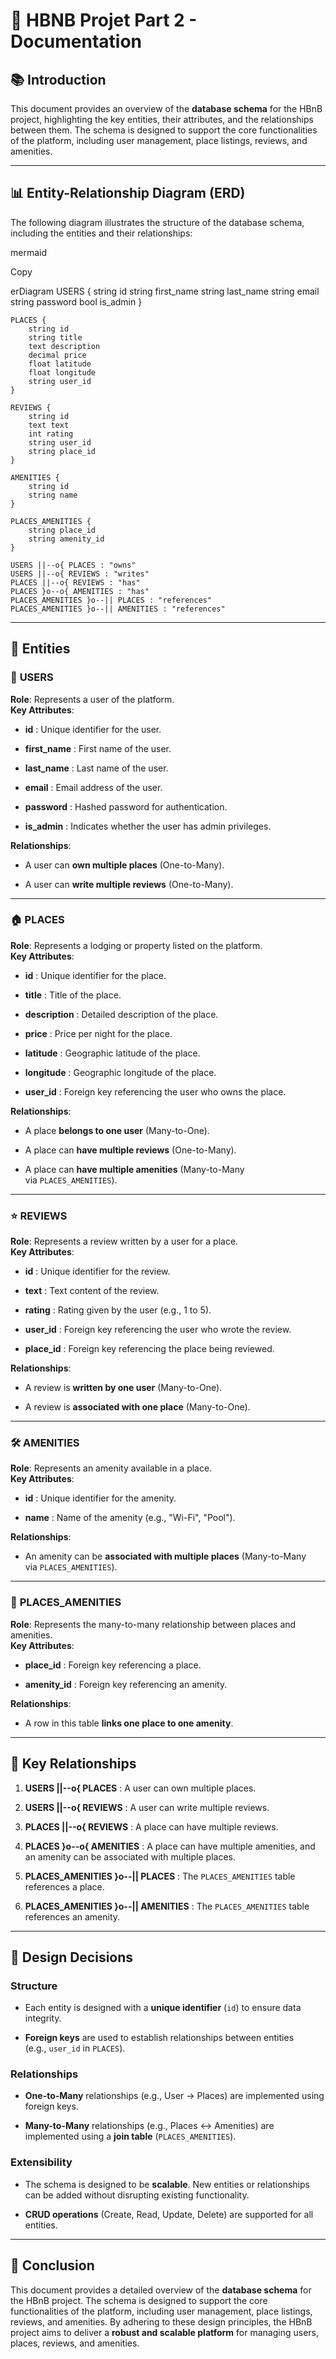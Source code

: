 # 📘 HBNB Projet Part 2 - Documentation

## 📚 Introduction

This document provides an overview of the **database schema** for the HBnB project, highlighting the key entities, their attributes, and the relationships between them. The schema is designed to support the core functionalities of the platform, including user management, place listings, reviews, and amenities.

---

## 📊 Entity-Relationship Diagram (ERD)

The following diagram illustrates the structure of the database schema, including the entities and their relationships:

mermaid

Copy

erDiagram
    USERS {
        string id
        string first_name
        string last_name
        string email
        string password
        bool is_admin
    }

    PLACES {
        string id
        string title
        text description
        decimal price
        float latitude
        float longitude
        string user_id
    }

    REVIEWS {
        string id
        text text
        int rating
        string user_id
        string place_id
    }

    AMENITIES {
        string id
        string name
    }

    PLACES_AMENITIES {
        string place_id
        string amenity_id
    }

    USERS ||--o{ PLACES : "owns"
    USERS ||--o{ REVIEWS : "writes"
    PLACES ||--o{ REVIEWS : "has"
    PLACES }o--o{ AMENITIES : "has"
    PLACES_AMENITIES }o--|| PLACES : "references"
    PLACES_AMENITIES }o--|| AMENITIES : "references"

---

## 🧩 Entities

### 👤 **USERS**

**Role**: Represents a user of the platform.  
**Key Attributes**:

- **id** : Unique identifier for the user.
    
- **first_name** : First name of the user.
    
- **last_name** : Last name of the user.
    
- **email** : Email address of the user.
    
- **password** : Hashed password for authentication.
    
- **is_admin** : Indicates whether the user has admin privileges.
    

**Relationships**:

- A user can **own multiple places** (One-to-Many).
    
- A user can **write multiple reviews** (One-to-Many).
    

---

### 🏠 **PLACES**

**Role**: Represents a lodging or property listed on the platform.  
**Key Attributes**:

- **id** : Unique identifier for the place.
    
- **title** : Title of the place.
    
- **description** : Detailed description of the place.
    
- **price** : Price per night for the place.
    
- **latitude** : Geographic latitude of the place.
    
- **longitude** : Geographic longitude of the place.
    
- **user_id** : Foreign key referencing the user who owns the place.
    

**Relationships**:

- A place **belongs to one user** (Many-to-One).
    
- A place can **have multiple reviews** (One-to-Many).
    
- A place can **have multiple amenities** (Many-to-Many via `PLACES_AMENITIES`).
    

---

### ⭐ **REVIEWS**

**Role**: Represents a review written by a user for a place.  
**Key Attributes**:

- **id** : Unique identifier for the review.
    
- **text** : Text content of the review.
    
- **rating** : Rating given by the user (e.g., 1 to 5).
    
- **user_id** : Foreign key referencing the user who wrote the review.
    
- **place_id** : Foreign key referencing the place being reviewed.
    

**Relationships**:

- A review is **written by one user** (Many-to-One).
    
- A review is **associated with one place** (Many-to-One).
    

---

### 🛠️ **AMENITIES**

**Role**: Represents an amenity available in a place.  
**Key Attributes**:

- **id** : Unique identifier for the amenity.
    
- **name** : Name of the amenity (e.g., "Wi-Fi", "Pool").
    

**Relationships**:

- An amenity can be **associated with multiple places** (Many-to-Many via `PLACES_AMENITIES`).
    

---

### 🔗 **PLACES_AMENITIES**

**Role**: Represents the many-to-many relationship between places and amenities.  
**Key Attributes**:

- **place_id** : Foreign key referencing a place.
    
- **amenity_id** : Foreign key referencing an amenity.
    

**Relationships**:

- A row in this table **links one place to one amenity**.
    

---

## 🔑 Key Relationships

1. **USERS ||--o{ PLACES** : A user can own multiple places.
    
2. **USERS ||--o{ REVIEWS** : A user can write multiple reviews.
    
3. **PLACES ||--o{ REVIEWS** : A place can have multiple reviews.
    
4. **PLACES }o--o{ AMENITIES** : A place can have multiple amenities, and an amenity can be associated with multiple places.
    
5. **PLACES_AMENITIES }o--|| PLACES** : The `PLACES_AMENITIES` table references a place.
    
6. **PLACES_AMENITIES }o--|| AMENITIES** : The `PLACES_AMENITIES` table references an amenity.
    

---

## 📝 Design Decisions

### **Structure**

- Each entity is designed with a **unique identifier** (`id`) to ensure data integrity.
    
- **Foreign keys** are used to establish relationships between entities (e.g., `user_id` in `PLACES`).
    

### **Relationships**

- **One-to-Many** relationships (e.g., User → Places) are implemented using foreign keys.
    
- **Many-to-Many** relationships (e.g., Places ↔ Amenities) are implemented using a **join table** (`PLACES_AMENITIES`).
    

### **Extensibility**

- The schema is designed to be **scalable**. New entities or relationships can be added without disrupting existing functionality.
    
- **CRUD operations** (Create, Read, Update, Delete) are supported for all entities.
    

---

## 📜 Conclusion

This document provides a detailed overview of the **database schema** for the HBnB project. The schema is designed to support the core functionalities of the platform, including user management, place listings, reviews, and amenities. By adhering to these design principles, the HBnB project aims to deliver a **robust and scalable platform** for managing users, places, reviews, and amenities.
